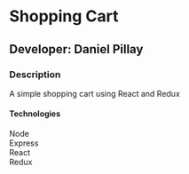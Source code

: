 # Shopping Cart
## Developer: Daniel Pillay

### Description
A simple shopping cart using React and Redux

#### Technologies
Node<br>
Express<br>
React<br>
Redux<br>
